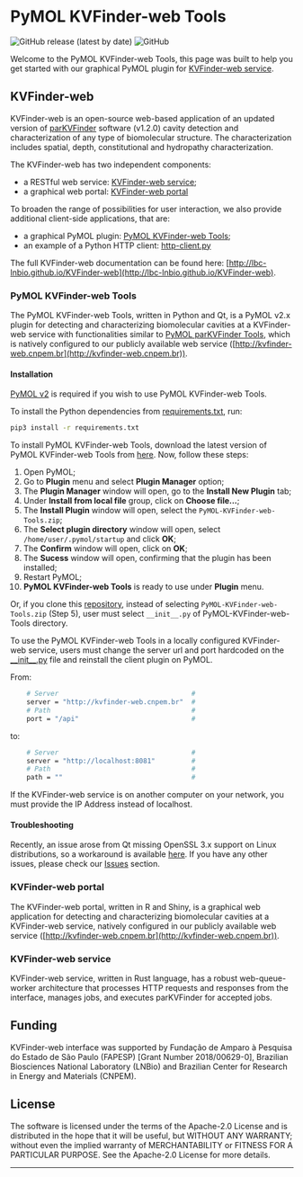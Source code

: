 # PyMOL KVFinder-web Tools

![GitHub release (latest by date)](https://img.shields.io/github/v/release/LBC-LNBio/PyMOL-KVFinder-web-Tools?color=informational)
![GitHub](https://img.shields.io/github/license/LBC-LNBio/PyMOL-KVFinder-web-Tools)

Welcome to the PyMOL KVFinder-web Tools, this page was built to help you get started with our graphical PyMOL plugin for [KVFinder-web service](https://github.com/LBC-LNBio/KVFinder-web-service).

## KVFinder-web

KVFinder-web is an open-source web-based application of an updated version of [parKVFinder](https://github.com/LBC-LNBio) software (v1.2.0) cavity detection and characterization of any type of biomolecular structure. The characterization includes spatial, depth, constitutional and hydropathy characterization.

The KVFinder-web has two independent components:

- a RESTful web service: [KVFinder-web service](https://github.com/LBC-LNBio/KVFinder-web-service);
- a graphical web portal: [KVFinder-web portal](https://github.com/LBC-LNBio/KVFinder-web-portal)

To broaden the range of possibilities for user interaction, we also provide additional client-side applications, that are:

- a graphical PyMOL plugin: [PyMOL KVFinder-web Tools](https://github.com/LBC-LNBio/PyMOL-KVFinder-web-Tools);
- an example of a Python HTTP client: [http-client.py](https://github.com/LBC-LNBio/KVFinder-web-service/blob/master/http_client.py)

The full KVFinder-web documentation can be found here: [http://lbc-lnbio.github.io/KVFinder-web](http://lbc-lnbio.github.io/KVFinder-web).

### PyMOL KVFinder-web Tools

The PyMOL KVFinder-web Tools, written in Python and Qt, is a PyMOL v2.x plugin for detecting and characterizing biomolecular cavities at a KVFinder-web service with functionalities similar to [PyMOL parKVFinder Tools](https://github.com/LBC-LNBio/parKVFinder/wiki/parKVFinder-Tutorial#pymol2-parkvfinder-tools), which is natively configured to our publicly available web service ([http://kvfinder-web.cnpem.br](http://kvfinder-web.cnpem.br)).

#### Installation

[PyMOL v2](https://pymol.org/2/) is required if you wish to use PyMOL KVFinder-web Tools.

To install the Python dependencies from [requirements.txt](https://github.com/LBC-LNBio/PyMOL-KVFinder-web-Tools/blob/master/requirements.txt), run:

```bash
pip3 install -r requirements.txt
```

To install PyMOL KVFinder-web Tools, download the latest version of PyMOL KVFinder-web Tools from [here](https://github.com/LBC-LNBio/PyMOL-KVFinder-web-Tools/releases/latest/download/PyMOL-KVFinder-web-Tools.zip). Now, follow these steps:

1. Open PyMOL;
2. Go to **Plugin** menu and select **Plugin Manager** option;
3. The **Plugin Manager** window will open, go to the **Install New Plugin** tab;
4. Under **Install from local file** group, click on **Choose file...**;
5. The **Install Plugin** window will open, select the `PyMOL-KVFinder-web-Tools.zip`;
6. The **Select plugin directory** window will open, select `/home/user/.pymol/startup` and click **OK**;
7. The **Confirm** window will open, click on **OK**;
8. The **Sucess** window will open, confirming that the plugin has been installed;
9. Restart PyMOL;
10. **PyMOL KVFinder-web Tools** is ready to use under **Plugin** menu.

Or, if you clone this [repository](https://github.com/LBC-LNBio/PyMOL-KVFinder-web-Tools), instead of selecting `PyMOL-KVFinder-web-Tools.zip` (Step 5), user must select `__init__.py` of PyMOL-KVFinder-web-Tools directory.

To use the PyMOL KVFinder-web Tools in a locally configured KVFinder-web service, users must change the server url and port hardcoded on the [\_\_init\_\_.py](https://github.com/LBC-LNBio/PyMOL-KVFinder-web-Tools/blob/main/PyMOL-KVFinder-web-tools/__init__.py) file and reinstall the client plugin on PyMOL.

From:

```bash
    # Server                                 #
    server = "http://kvfinder-web.cnpem.br"  #
    # Path                                   #
    port = "/api"                            #
```

to:

```bash
    # Server                                 #
    server = "http://localhost:8081"         #
    # Path                                   #
    path = ""                                #
```

If the KVFinder-web service is on another computer on your network, you must provide the IP Address instead of localhost.

#### Troubleshooting

Recently, an issue arose from Qt missing OpenSSL 3.x support on Linux distributions, so a workaround is available [here](https://github.com/LBC-LNBio/PyMOL-KVFinder-web-Tools/issues/1). If you have any other issues, please check our [Issues](https://github.com/LBC-LNBio/PyMOL-KVFinder-web-Tools/issues) section.

### KVFinder-web portal

The KVFinder-web portal, written in R and Shiny, is a graphical web application for detecting and characterizing biomolecular cavities at a KVFinder-web service, natively configured in our publicly available web service ([http://kvfinder-web.cnpem.br](http://kvfinder-web.cnpem.br)).

### KVFinder-web service

KVFinder-web service, written in Rust language, has a robust web-queue-worker architecture that processes HTTP requests and responses from the interface, manages jobs, and executes parKVFinder for accepted jobs.

## Funding

KVFinder-web interface was supported by Fundação de Amparo à Pesquisa do Estado de São Paulo (FAPESP) [Grant Number 2018/00629-0], Brazilian Biosciences National Laboratory (LNBio) and Brazilian Center for Research in Energy and Materials (CNPEM).

## License

The software is licensed under the terms of the Apache-2.0 License and is distributed in the hope that it will be useful, but WITHOUT ANY WARRANTY; without even the implied warranty of MERCHANTABILITY or FITNESS FOR A PARTICULAR PURPOSE. See the Apache-2.0 License for more details.

---
